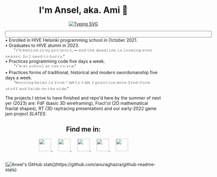 <!-- well, i doubt no one's ever finding this message ☕
--> 
<div align="center">
<h1 align="center">I'm Ansel, aka. Ami 🌱</h1>
<a href="https://git.io/typing-svg"><img src="https://readme-typing-svg.herokuapp.com?font=Cormoront&pause=1000&color=F9BC2F&width=520&lines=A+fencing+instructor+turned+software+dev.;A+programmer+by+day%2C+a+swordsman+by+night.;See+my+portfolio+and+more+at+anselnettl.es" alt="Typing SVG" /></a>

<div align="left"><p><input size="80">
• Enrolled in HIVE Helsinki programming school in October 2021.<br>
• Graduates to HIVE alumni in 2023.<br>
&emsp;&emsp;<sup>"𝙸'𝚖 𝚋𝚎𝚑𝚒𝚗𝚍 𝚒𝚗 𝚖𝚢 𝚙𝚛𝚘𝚓𝚎𝚌𝚝𝚜, — 𝚊𝚗𝚍 𝚝𝚑𝚎 𝚍𝚎𝚊𝚍𝚕𝚒𝚗𝚎 𝚒𝚜 𝚕𝚘𝚘𝚖𝚒𝚗𝚐 𝚎𝚟𝚎𝚛 𝚗𝚎𝚊𝚛𝚎𝚛. 𝚂𝚘 𝙸 𝚗𝚎𝚎𝚍 𝚝𝚘 𝚑𝚞𝚛𝚛𝚢."</sup><br>
• Practices programming code five days a week.<br>
&emsp;&emsp;<sup>"𝙸'𝚖 𝚊𝚝 𝚜𝚌𝚑𝚘𝚘𝚕 𝚊𝚝 𝚝𝚎𝚗 𝚝𝚘 𝚜𝚒𝚡."</sup><br>
• Practices forms of traditional, historical and modern swordsmanship five days a week.<br>
&emsp;&emsp;<sup>"𝙼𝚘𝚛𝚗𝚒𝚗𝚐 𝚔𝚎𝚒𝚔𝚘 𝚒𝚜 𝚏𝚛𝚘𝚖 𝟽 𝙰𝙼 𝚝𝚘 𝟿 𝙰𝙼.  𝙸 𝚙𝚛𝚊𝚌𝚝𝚒𝚌𝚎 𝚖𝚘𝚛𝚎 𝚏𝚛𝚎𝚎-𝚏𝚘𝚛𝚖 𝚜𝚝𝚞𝚏𝚏 𝚊𝚗𝚍 𝚃𝚊𝚒𝚍𝚘 𝚘𝚗 𝚝𝚑𝚎 𝚜𝚒𝚍𝚎."</sup><br></input></p>

The projects I strive to have finished and repo'd here by the summer of next yer (2023) are: 
FdF (basic 3D wireframing), Fract'ol (2D mathematical fractal shapes), RT (3D raytracing presentation) and our early-2022 game jam project <i>SLATES</i>.

<div align="center">  
<h2>Find me in:</h2>
<a href="https://www.linkedin.com/in/anselnettles/">
<img src="https://cdn-icons-png.flaticon.com/512/1384/1384171.png" height="40px" width="40px"/>
  </a>&emsp;
  <a href="https://www.twitter.com/anselnettles">
<img src="https://cdn-icons-png.flaticon.com/512/1384/1384174.png" height="40px" width="40px"/>
  </a>&emsp;
  <a href="https://www.instagram.com/ansel.nettles">
<img src="https://cdn-icons-png.flaticon.com/512/1384/1384172.png" height="40px" width="40px"/>
  </a>&emsp;
<a href="mailto:aviholai@student.hive.fi">
<img src="https://cdn-icons-png.flaticon.com/512/747/747828.png" height="40px" width="40px"/>
  </a>&emsp;
  <a href="http://anselnettl.es">
<img src="https://cdn-icons-png.flaticon.com/512/7166/7166224.png" height="40px" width="40px"/>
</a>
</div>
<br>

[![Ansel's GitHub stats](https://github-readme-stats.vercel.app/api?username=anselnettles&count_private=true&show_icons=true&theme=gruvbox&bg_color=0d1117&hide_border=TRUE&include_all_commits&hide=contribs&custom_title=Stats:)](https://github.com/anuraghazra/github-readme-stats)

